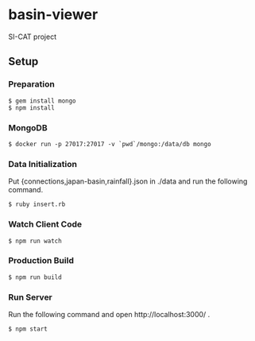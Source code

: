 # basin-viewer

SI-CAT project

## Setup

### Preparation

```shell-session
$ gem install mongo
$ npm install
```

### MongoDB

```shell-session
$ docker run -p 27017:27017 -v `pwd`/mongo:/data/db mongo
```

### Data Initialization

Put {connections,japan-basin,rainfall}.json in ./data and run the following command.

```shell-session
$ ruby insert.rb
```

### Watch Client Code

```shell-session
$ npm run watch
```

### Production Build

```shell-session
$ npm run build
```

### Run Server

Run the following command and open http://localhost:3000/ .

```shell-session
$ npm start
```
